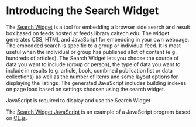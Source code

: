 
# Introducing the Search Widget

The [Search Widget](search-widget.html) is a tool for embedding a browser side search and result box
based on feeds hosted at feeds.library.caltech.edu. The widget generates 
CSS, HTML and JavaScript for embedding in your own webpage.
The embedded search is specific to a group or individual feed. It is
most useful when the individual or group has published allot of content
(e.g. hundreds of articles).  The Search Widget lets you choose the 
source of data you want to include (group or person), the type of data 
you want to include in results (e.g. article, book, combined publication 
list or data collections) as well as the number of items and some layout 
options for displaying the listings. The generated JavaScript includes 
building indexes on page load based on settings choosen using the 
search widget.


<!-- START: Search Widget -->

<section id="search-widget" class="widget">
<!-- This is where "the widget" should display -->
</section>

<noscript>JavaScript is required to display and use the Search Widget</noscript>

<!-- Required: the LunrJS library is needed to run our search and indexing!!! -->
<script src="https://unpkg.com/lunr/lunr.js"></script>

<script src="../scripts/CL.js"></script>

<script src="../scripts/CL-feeds-lunr.js"></script>

<script src="../scripts/CL-SearchWidget.js"></script>

<script>
(function (document, window) {
    let cl = Object.assign({}, window.CL),
        widget_element = document.getElementById("search-widget");

    /* NOTE: We want the Search Widget to be hosted
     * where our code is deployed */
    cl.BaseURL = "";
    cl.SearchWidget(widget_element);
}(document, window));
</script>

<!--   END: Search Widget -->

The [Search Widget JavaScript](CL-SearchWidget.js "link to source code of Search Widget") is an example of a JavaScript program based on
[CL.js](../scripts/CL.js "link to source code for CL.js").

